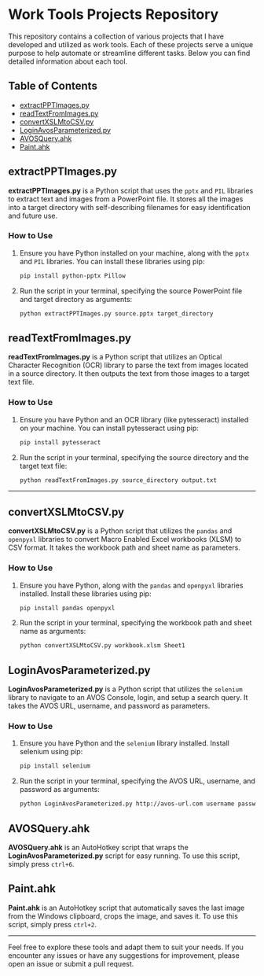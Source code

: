 # Work Tools Projects Repository

This repository contains a collection of various projects that I have developed and utilized as work tools. Each of these projects serve a unique purpose to help automate or streamline different tasks. Below you can find detailed information about each tool.

## Table of Contents

- [extractPPTImages.py](#extractPPTImages.py)
- [readTextFromImages.py](#readTextFromImages.py)
- [convertXSLMtoCSV.py](#convertXSLMtoCSV.py)
- [LoginAvosParameterized.py](#LoginAvosParameterized.py)
- [AVOSQuery.ahk](#AVOSQuery.ahk)
- [Paint.ahk](#Paint.ahk)

## extractPPTImages.py 
**extractPPTImages.py** is a Python script that uses the `pptx` and `PIL` libraries to extract text and images from a PowerPoint file. It stores all the images into a target directory with self-describing filenames for easy identification and future use.

### How to Use

1. Ensure you have Python installed on your machine, along with the `pptx` and `PIL` libraries. You can install these libraries using pip:

    ```bash
    pip install python-pptx Pillow
    ```

2. Run the script in your terminal, specifying the source PowerPoint file and target directory as arguments:

    ```bash
    python extractPPTImages.py source.pptx target_directory
    ```

## readTextFromImages.py
**readTextFromImages.py** is a Python script that utilizes an Optical Character Recognition (OCR) library to parse the text from images located in a source directory. It then outputs the text from those images to a target text file.

### How to Use

1. Ensure you have Python and an OCR library (like pytesseract) installed on your machine. You can install pytesseract using pip:

    ```bash
    pip install pytesseract
    ```

2. Run the script in your terminal, specifying the source directory and the target text file:

    ```bash
    python readTextFromImages.py source_directory output.txt
    ```

---

## convertXSLMtoCSV.py

**convertXSLMtoCSV.py** is a Python script that utilizes the `pandas` and `openpyxl` libraries to convert Macro Enabled Excel workbooks (XLSM) to CSV format. It takes the workbook path and sheet name as parameters.

### How to Use

1. Ensure you have Python, along with the `pandas` and `openpyxl` libraries installed. Install these libraries using pip:

    ```bash
    pip install pandas openpyxl
    ```

2. Run the script in your terminal, specifying the workbook path and sheet name as arguments:

    ```bash
    python convertXSLMtoCSV.py workbook.xlsm Sheet1
    ```

## LoginAvosParameterized.py

**LoginAvosParameterized.py** is a Python script that utilizes the `selenium` library to navigate to an AVOS Console, login, and setup a search query. It takes the AVOS URL, username, and password as parameters. 

### How to Use

1. Ensure you have Python and the `selenium` library installed. Install selenium using pip:

    ```bash
    pip install selenium
    ```

2. Run the script in your terminal, specifying the AVOS URL, username, and password as arguments:

    ```bash
    python LoginAvosParameterized.py http://avos-url.com username password
    ```

## AVOSQuery.ahk

**AVOSQuery.ahk** is an AutoHotkey script that wraps the **LoginAvosParameterized.py** script for easy running. To use this script, simply press `ctrl+6`.

## Paint.ahk

**Paint.ahk** is an AutoHotkey script that automatically saves the last image from the Windows clipboard, crops the image, and saves it. To use this script, simply press `ctrl+2`.

---

Feel free to explore these tools and adapt them to suit your needs. If you encounter any issues or have any suggestions for improvement, please open an issue or submit a pull request.
